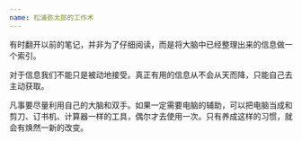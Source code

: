 ```yaml
---
name: 松浦弥太郎的工作术
---
```


有时翻开以前的笔记，并非为了仔细阅读，而是将大脑中已经整理出来的信息做一个索引。

对于信息我们不能只是被动地接受。真正有用的信息从不会从天而降，只能自己去主动获取。

凡事要尽量利用自己的大脑和双手。如果一定需要电脑的辅助，可以把电脑当成和剪刀、订书机、计算器一样的工具，偶尔才去使用一次。只有养成这样的习惯，就会有焕然一新的改变。

